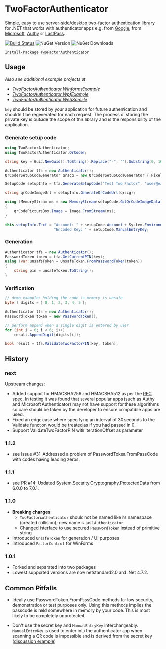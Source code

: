 # TwoFactorAuthenticator
Simple, easy to use server-side/desktop two-factor authentication library for .NET that works with authenticator apps
e.g. from [Google](https://play.google.com/store/apps/details?id=com.google.android.apps.authenticator2), 
from [Microsoft](https://play.google.com/store/apps/details?id=com.azure.authenticator), 
[Authy](https://play.google.com/store/apps/details?id=com.authy.authy) 
or [LastPass](https://play.google.com/store/apps/details?id=com.lastpass.authenticator).

[![Build Status](https://dev.azure.com/tkolb80/TwoFactorAuthenticator/_apis/build/status%2FCreate%20Package?branchName=main)](https://dev.azure.com/tkolb80/TwoFactorAuthenticator/_build/latest?definitionId=5&branchName=main)
![NuGet Version](https://img.shields.io/nuget/v/TwoFactorAuthenticator)
![NuGet Downloads](https://img.shields.io/nuget/dt/TwoFactorAuthenticator)

[`Install-Package TwoFactorAuthenticator`](https://www.nuget.org/packages/TwoFactorAuthenticator)

## Usage

*Also see additional example projects at*
* *[TwoFactorAuthenticator.WinformsExample](https://github.com/tobster-de/TwoFactorAuthenticator/tree/master/TwoFactorAuthenticator.WinformsExample)* 
* *[TwoFactorAuthenticator.WpfExample](https://github.com/tobster-de/TwoFactorAuthenticator/tree/master/TwoFactorAuthenticator.WpfExample)*
* *[TwoFactorAuthenticator.WebSample](https://github.com/tobster-de/TwoFactorAuthenticator/tree/master/TwoFactorAuthenticator.WebSample)*

`key` should be stored by your application for future authentication and shouldn't be regenerated for 
each request. The process of storing the private key is outside the scope of this library and is the 
responsibility of the application.

### Generate setup code
```csharp
using TwoFactorAuthenticator;
using TwoFactorAuthenticator.QrCoder;

string key = Guid.NewGuid().ToString().Replace("-", "").Substring(0, 10);

Authenticator tfa = new Authenticator();
QrCoderSetupCodeGenerator qrscg = new QrCoderSetupCodeGenerator { PixelsPerModule = 3 };

SetupCode setupInfo = tfa.GenerateSetupCode("Test Two Factor", "user@example.com", key, false);

string qrCodeImageUrl = setupInfo.GenerateQrCodeUrl(qrscg);

using (MemoryStream ms = new MemoryStream(setupCode.GetQrCodeImageData(qrscg)))
{
    qrCodePictureBox.Image = Image.FromStream(ms);
}

this.setupInfo.Text = "Account: " + setupCode.Account + System.Environment.NewLine +
                      "Encoded Key: " + setupCode.ManualEntryKey;
```

### Generation
```csharp
Authenticator tfa = new Authenticator();
PasswordToken token = tfa.GetCurrentPIN(key);
using (var unsafeToken = UnsafeToken.FromPasswordToken(token))
{
    string pin = unsafeToken.ToString();
}
```

### Verification
```csharp
// demo example: holding the code in memory is unsafe
byte[] digits = { 0, 1, 2, 3, 4, 5 };

Authenticator tfa = new Authenticator();
PasswordToken token = new PasswordToken();

// perform append when a single digit is entered by user
for (int i = 0; i < 6; i++)
    result.AppendDigit(digits[i]);

bool result = tfa.ValidateTwoFactorPIN(key, token);
```

## History

### next

Upstream changes:
- Added support for HMACSHA256 and HMACSHA512 as per the [RFC spec](https://datatracker.ietf.org/doc/html/rfc6238#section-1.2). 
  In testing it was found that several popular apps (such as Authy and Microsoft Authenticator) may not have support for these algorithms 
  so care should be taken by the developer to ensure compatible apps are used.
- Fixed an edge case where specifying an interval of 30 seconds to the Validate function would be treated as if you had passed in 0.
- Support ValidateTwoFactorPIN with iterationOffset as parameter

### 1.1.2

- see Issue #31: Addressed a problem of PasswordToken.FromPassCode with codes having leading zeros.

### 1.1.1

- see PR #14: Updated System.Security.Cryptography.ProtectedData from 6.0.0 to 7.0.1.

### 1.1.0

- **Breaking changes**:
  - `TwoFactorAuthenticator` should not be named like its namespace (created collision);
  new name is just `Authenticator`
  - Changed interface to use secured `PasswordToken` instead of primitive string
- Introduced `UnsafeToken` for generation / UI purposes
- Introduced `FactorControl` for WinForms

### 1.0.1

- Forked and separated into two packages
- Lowest supported versions are now netstandard2.0 and .Net 4.7.2.

## Common Pitfalls

- Ideally use PasswordToken.FromPassCode methods for low security, demonstration or test purposes only.
  Using this methods implies the passcode is held somewhere in memory by your code. This is most likely 
  to be completely unprotected.

- Don't use the secret key and `ManualEntryKey` interchangeably. `ManualEntryKey` is used to enter into 
  the authenticator app when scanning a QR code is impossible and is derived from the secret key
  ([discussion example](https://github.com/BrandonPotter/GoogleAuthenticator/issues/54))
